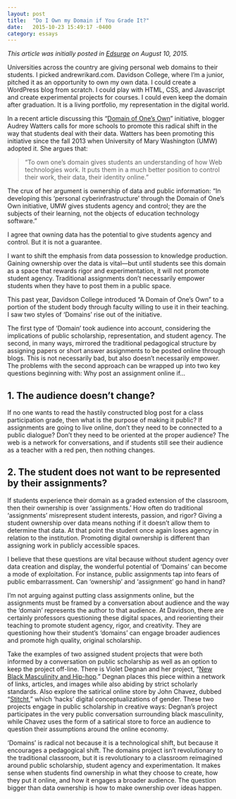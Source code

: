 ```yaml
---
layout: post
title:  "Do I Own my Domain if You Grade It?"
date:   2015-10-23 15:49:17 -0400
category: essays
---
```


_This article was initially posted in [Edsurge](https://www.edsurge.com/news/2015-08-10-do-i-own-my-domain-if-you-grade-it) on August 10, 2015._

Universities across the country are giving personal web domains to their students. I picked andrewrikard.com. Davidson College, where I’m a junior, pitched it as an opportunity to own my own data. I could create a WordPress blog from scratch. I could play with HTML, CSS, and Javascript and create experimental projects for courses. I could even keep the domain after graduation. It is a living portfolio, my representation in the digital world.

In a recent article discussing this “[Domain of One’s Own](https://medium.com/bright/the-web-we-need-to-give-students-311d97713713)” initiative, blogger Audrey Watters calls for more schools to promote this radical shift in the way that students deal with their data. Watters has been promoting this initiative since the fall 2013 when University of Mary Washington (UMW) adopted it. She argues that:

> “To own one’s domain gives students an understanding of how Web technologies work. It puts them in a much better position to control their work, their data, their identity online.”

The crux of her argument is ownership of data and public information: “In developing this ‘personal cyberinfrastructure’ through the Domain of One’s Own initiative, UMW gives students agency and control; they are the subjects of their learning, not the objects of education technology software.”

I agree that owning data has the potential to give students agency and control. But it is not a guarantee.

I want to shift the emphasis from data possession to knowledge production. Gaining ownership over the data is vital—but until students see this domain as a space that rewards rigor and experimentation, it will not promote student agency. Traditional assignments don’t necessarily empower students when they have to post them in a public space.

This past year, Davidson College introduced “A Domain of One’s Own” to a portion of the student body through faculty willing to use it in their teaching. I saw two styles of ‘Domains’ rise out of the initiative.

The first type of ‘Domain’ took audience into account, considering the implications of public scholarship, representation, and student agency. The second, in many ways, mirrored the traditional pedagogical structure by assigning papers or short answer assignments to be posted online through blogs. This is not necessarily bad, but also doesn’t necessarily empower. The problems with the second approach can be wrapped up into two key questions beginning with: Why post an assignment online if…

## 1\. The audience doesn’t change?

If no one wants to read the hastily constructed blog post for a class participation grade, then what is the purpose of making it public? If assignments are going to live online, don’t they need to be connected to a public dialogue? Don’t they need to be oriented at the proper audience? The web is a network for conversations, and if students still see their audience as a teacher with a red pen, then nothing changes.

## 2\. The student does not want to be represented by their assignments?

If students experience their domain as a graded extension of the classroom, then their ownership is over ‘assignments.’ How often do traditional ‘assignments’ misrepresent student interests, passion, and rigor? Giving a student ownership over data means nothing if it doesn’t allow them to determine that data. At that point the student once again loses agency in relation to the institution. Promoting digital ownership is different than assigning work in publicly accessible spaces.

I believe that these questions are vital because without student agency over data creation and display, the wonderful potential of ‘Domains’ can become a mode of exploitation. For instance, public assignments tap into fears of public embarrassment. Can ‘ownership’ and ‘assignment’ go hand in hand?

I’m not arguing against putting class assignments online, but the assignments must be framed by a conversation about audience and the way the ‘domain’ represents the author to that audience. At Davidson, there are certainly professors questioning these digital spaces, and reorienting their teaching to promote student agency, rigor, and creativity. They are questioning how their student’s ‘domains’ can engage broader audiences and promote high quality, original scholarship.

Take the examples of two assigned student projects that were both informed by a conversation on public scholarship as well as an option to keep the project off-line. There is Violet Degnan and her project, “[New Black Masculinity and Hip-hop](http://dig340.violetdegnan.com/final/).” Degnan places this piece within a network of links, articles, and images while also abiding by strict scholarly standards. Also explore the satirical online store by John Chavez, dubbed “[Stitcht](http://cyborg.jacscc.com/stitcht/about/),” which ‘hacks’ digital conceptualizations of gender. These two projects engage in public scholarship in creative ways: Degnan’s project participates in the very public conversation surrounding black masculinity, while Chavez uses the form of a satirical store to force an audience to question their assumptions around the online economy.

‘Domains’ is radical not because it is a technological shift, but because it encourages a pedagogical shift. The domains project isn’t revolutionary to the traditional classroom, but it is revolutionary to a classroom reimagined around public scholarship, student agency and experimentation. It makes sense when students find ownership in what they choose to create, how they put it online, and how it engages a broader audience. The question bigger than data ownership is how to make ownership over ideas happen.
